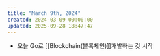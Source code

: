 ```yaml
---
title: "March 9th, 2024"
created: 2024-03-09 00:00:00
updated: 2025-09-28 18:47:47
---
```

  * 오늘 Go로 [[Blockchain(블록체인)]]개발하는 것 시작